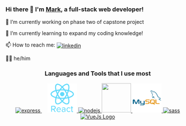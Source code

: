 ### Hi there 👋 I'm <a href="www.linkedin.com/in/mark-smith-0">Mark</a>, a full-stack web developer!

<p>🔭 I’m currently working on phase two of capstone project </p>
<p>🌱 I’m currently learning to expand my coding knowledge!</p>
<p>📫 How to reach me: <a href="https://www.linkedin.com/in/mark-smith-0"><img src="https://user-images.githubusercontent.com/82676841/124027868-5735ef00-d9c1-11eb-8f0b-36b1481607d9.png" alt="linkedin" width="50" height="50" align="center"/></a></p>
<p>👦🏾 he/him</p>


<h3 align="center">Languages and Tools that I use most</h3>
<div align="center">
  <a href="https://expressjs.com/" target="_blank"> <img src="https://user-images.githubusercontent.com/82676841/124026817-24d7c200-d9c0-11eb-8a18-35382ba1f8cc.png"                  alt="express" width="80" height="80" /> </a> &nbsp; &nbsp;
  <a href="https://reactjs.org/" target="_blank"> <img src="https://raw.githubusercontent.com/devicons/devicon/master/icons/react/react-original-wordmark.svg" alt="react"             width="80" height="80"/> </a>
  <a href="https://nodejs.org" target="_blank"> <img src="https://user-images.githubusercontent.com/82676841/124027030-636d7c80-d9c0-11eb-98dd-24e395bd74d6.png" alt="nodejs"         width="80" height="80"/> </a>
  <a href="https://www.javascript.com/" target="_blank"> <img src="https://user-images.githubusercontent.com/82676841/124028733-56ea2380-d9c2-11eb-80f8-46c9c6efe8d5.png"               width="80" height="80"/> </a>
  <a href="https://www.mysql.com/" target="_blank"> <img src="https://raw.githubusercontent.com/devicons/devicon/master/icons/mysql/mysql-original-wordmark.svg" alt="mysql"          width="80" height="80"/> </a> 
  <a href="https://sass-lang.com" target="_blank"> <img src="https://user-images.githubusercontent.com/82676841/124027120-7e3ff100-d9c0-11eb-8531-caf5e74e7a96.png" alt="sass"        width="80" height="80"/> </a>
  <a href="vuejs.org"><img src="https://user-images.githubusercontent.com/82676841/125513490-69697f98-610e-4e9c-9bcf-8f8b8644a4df.png" alt="VueJs Logo" width="80" height="80"/>
      </a>
</div>
  

<!--
**MarkS-2018/MarkS-2018** is a ✨ _special_ ✨ repository because its `README.md` (this file) appears on your GitHub profile.

Here are some ideas to get you started:

- 🔭 I’m currently working on ...
- 🌱 I’m currently learning ...
- 👯 I’m looking to collaborate on ...
- 🤔 I’m looking for help with ...
- 💬 Ask me about ...
- 📫 How to reach me: ...
- 😄 Pronouns: ...
- ⚡ Fun fact: ...
-->
